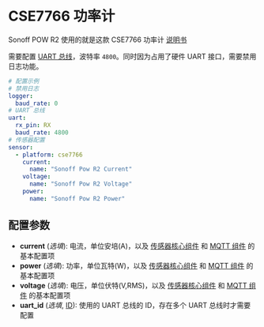 # CSE7766 功率计

Sonoff POW R2 使用的就是这款 CSE7766 功率计  [说明书](http://dl.itead.cc/S31/CSE7766.pdf)

需要配置 [UART 总线](mqtt/components/uart)，波特率 `4800`。同时因为占用了硬件 UART 接口，需要禁用日志功能。


```yaml
# 配置示例
# 禁用日志
logger:
  baud_rate: 0
# UART 总线
uart:
  rx_pin: RX
  baud_rate: 4800
# 传感器配置
sensor:
  - platform: cse7766
    current:
      name: "Sonoff Pow R2 Current"
    voltage:
      name: "Sonoff Pow R2 Voltage"
    power:
      name: "Sonoff Pow R2 Power"
```

## 配置参数

- **current** (*选填*): 电流，单位安培(A)，以及 [传感器核心组件](mqtt/components/sensor/#基本配置) 和 [MQTT 组件](mqtt/components/mqtt#MQTT-组件基本配置项) 的基本配置项
- **power** (*选填*): 功率，单位瓦特(W)，以及 [传感器核心组件](mqtt/components/sensor/#基本配置) 和 [MQTT 组件](mqtt/components/mqtt#MQTT-组件基本配置项) 的基本配置项
- **voltage** (*选填*): 电压，单位伏特(V,RMS)，以及 [传感器核心组件](mqtt/components/sensor/#基本配置) 和 [MQTT 组件](mqtt/components/mqtt#MQTT-组件基本配置项) 的基本配置项
- **uart_id** (*选填*,  [ID](mqtt/guides/configuration-types#id)): 使用的 UART 总线的 ID，存在多个 UART 总线时才需要配置